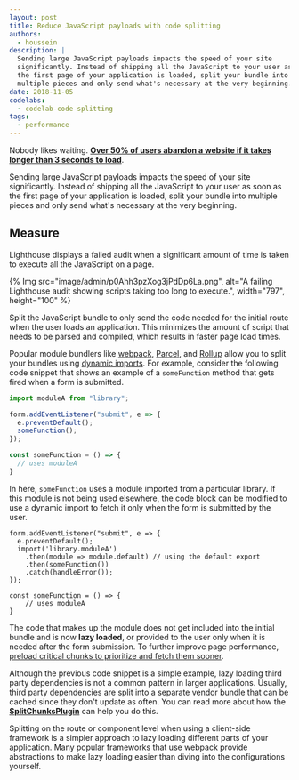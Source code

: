 ```yaml
---
layout: post
title: Reduce JavaScript payloads with code splitting
authors:
  - houssein
description: |
  Sending large JavaScript payloads impacts the speed of your site
  significantly. Instead of shipping all the JavaScript to your user as soon as
  the first page of your application is loaded, split your bundle into
  multiple pieces and only send what's necessary at the very beginning.
date: 2018-11-05
codelabs:
  - codelab-code-splitting
tags:
  - performance
---
```


Nobody likes waiting.
**[Over 50% of users abandon a website if it takes longer than 3 seconds to load](https://www.thinkwithgoogle.com/intl/en-154/insights-inspiration/research-data/need-mobile-speed-how-mobile-latency-impacts-publisher-revenue/)**.

Sending large JavaScript payloads impacts the speed of your site
significantly. Instead of shipping all the JavaScript to your user as soon as
the first page of your application is loaded, split your bundle into
multiple pieces and only send what's necessary at the very beginning.

## Measure

Lighthouse displays a failed audit when a significant amount of time is taken to
execute all the JavaScript on a page.

{% Img src="image/admin/p0Ahh3pzXog3jPdDp6La.png", alt="A failing Lighthouse audit showing scripts taking too long to execute.", width="797", height="100" %}

Split the JavaScript bundle to only send the code needed for the initial route when the
user loads an application. This minimizes the amount of script that needs to be
parsed and compiled, which results in faster page load times.

Popular module bundlers like [webpack](https://webpack.js.org/guides/code-splitting/),
[Parcel](https://parceljs.org/code_splitting.html), and
[Rollup](https://rollupjs.org/guide/en#dynamic-import) allow you to split your
bundles using [dynamic imports](https://v8.dev/features/dynamic-import).
For example, consider the following code snippet that shows an example of a
`someFunction` method that gets fired when a form is submitted.

```js
import moduleA from "library";

form.addEventListener("submit", e => {
  e.preventDefault();
  someFunction();
});

const someFunction = () => {
  // uses moduleA
}
```

In here, `someFunction` uses a module imported from a particular library. If
this module is not being used elsewhere, the code block can be modified to use a
dynamic import to fetch it only when the form is submitted by the user.

```js/2-5
form.addEventListener("submit", e => {
  e.preventDefault();
  import('library.moduleA')
    .then(module => module.default) // using the default export
    .then(someFunction())
    .catch(handleError());
});

const someFunction = () => {
    // uses moduleA
}
```

The code that makes up the module does not get included into the initial bundle
and is now **lazy loaded**, or provided to the user only when it is needed after
the form submission. To further improve page performance, [preload critical chunks to prioritize and fetch them sooner](/preload-critical-assets).

Although the previous code snippet is a simple example, lazy loading third party
dependencies is not a common pattern in larger applications. Usually, third
party dependencies are split into a separate vendor bundle that can be cached
since they don't update as often. You can read more about how the
[**SplitChunksPlugin**](https://webpack.js.org/plugins/split-chunks-plugin/) can
help you do this.

Splitting on the route or component level when using a client-side framework is
a simpler approach to lazy loading different parts of your application. Many
popular frameworks that use webpack provide abstractions to make lazy loading
easier than diving into the configurations yourself.
